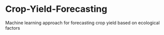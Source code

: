 # Crop-Yield-Forecasting
Machine learning approach for forecasting crop yield based on ecological factors
